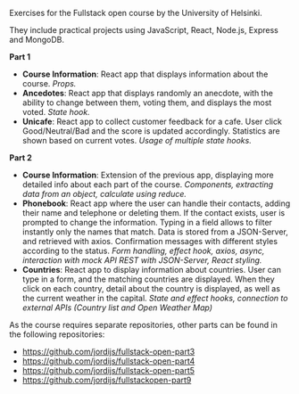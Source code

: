 Exercises for the Fullstack open course by the University of Helsinki.

They include practical projects using JavaScript, React, Node.js, Express and MongoDB.

**Part 1**
- **Course Information**: React app that displays information about the course. _Props._
- **Ancedotes**: React app that displays randomly an anecdote, with the ability to change between them, voting them, and displays the most voted. _State hook._
- **Unicafe**: React app to collect customer feedback for a cafe. User click Good/Neutral/Bad and the score is updated accordingly. Statistics are shown based on current votes. _Usage of multiple state hooks._

**Part 2**
- **Course Information**: Extension of the previous app, displaying more detailed info about each part of the course. _Components, extracting data from an object, calculate using reduce._
- **Phonebook**: React app where the user can handle their contacts, adding their name and telephone or deleting them. If the contact exists, user is prompted to change the information. Typing in a field allows to filter instantly only the names that match. Data is stored from a JSON-Server, and retrieved with axios. Confirmation messages with different styles according to the status. _Form handling, effect hook, axios, async, interaction with mock API REST with JSON-Server, React styling._
- **Countries**: React app to display information about countries. User can type in a form, and the matching countries are displayed. When they click on each country, detail about the country is displayed, as well as the current weather in the capital. _State and effect hooks, connection to external APIs (Country list and Open Weather Map)_

As the course requires separate repositories, other parts can be found in the following repositories:

* https://github.com/jordijs/fullstack-open-part3
* https://github.com/jordijs/fullstack-open-part4
* https://github.com/jordijs/fullstack-open-part5
* https://github.com/jordijs/fullstackopen-part9
